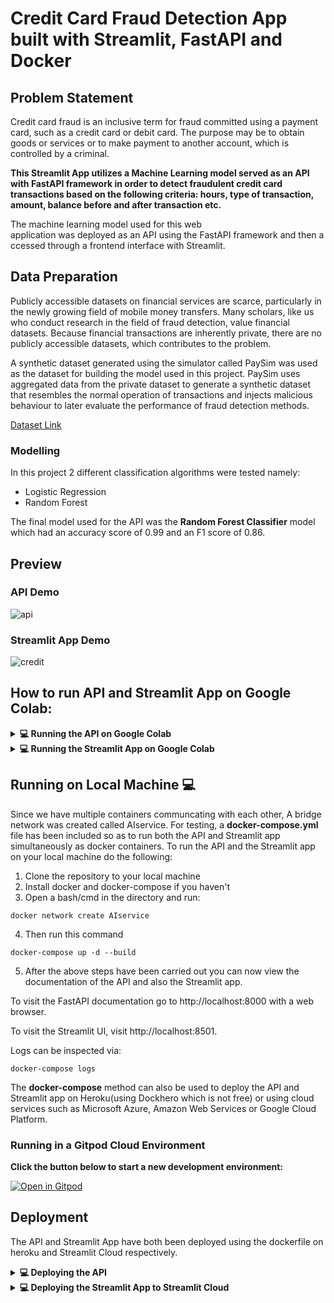 # Credit Card Fraud Detection App built with Streamlit, FastAPI and Docker


## Problem Statement
Credit card fraud is an inclusive term for fraud committed using a payment card, such as a credit card or debit card. The purpose may be to obtain goods or services or to make payment to another account, which is controlled by a criminal.
 
**This Streamlit App utilizes a Machine Learning model served as an API with FastAPI framework in order to detect fraudulent credit card transactions  based on the following criteria: hours, type of transaction, amount, balance before and after transaction etc.**

The machine learning model used for this web application was deployed as an API using the FastAPI framework and then accessed through a frontend interface with Streamlit.


## Data Preparation

Publicly accessible datasets on financial services are scarce, particularly in the newly growing field of mobile money transfers. Many scholars, like us who conduct research in the field of fraud detection, value financial datasets. Because financial transactions are inherently private, there are no publicly accessible datasets, which contributes to the problem. 

A synthetic dataset generated using the simulator called PaySim was used as the dataset for building the model used in this project. PaySim uses aggregated data from the private dataset to generate a synthetic dataset that resembles the normal operation of transactions and injects malicious behaviour to later evaluate the performance of fraud detection methods.

[Dataset Link](https://www.kaggle.com/datasets/ealaxi/paysim1v)

### Modelling
In this project 2 different classification algorithms were tested namely:

- Logistic Regression
- Random Forest

The final model used for the API was the **Random Forest Classifier** model which had an accuracy score of 0.99 and an F1 score of 0.86.


## Preview

### API Demo
![api](https://user-images.githubusercontent.com/101701760/174500152-c6256170-5c8e-42dd-b5e7-4a01c805ab99.gif)


### Streamlit App Demo


![credit](https://user-images.githubusercontent.com/101701760/174500101-d70e5ec1-bb50-4a67-be13-1cb561c9ed11.gif)

## How to run API and Streamlit App on Google Colab:
<details> 
  <summary><b>💻 Running the API on Google Colab</b></summary>

To run a demo or carry out testing with the API it's best to do that with Google Colab. To run/test the API on Google Colab do the following:
1. Clone the repository to your Google Colab Instance.
```
!git clone 
```
2. Install the requirements by running the following codes:
```
%%writefile requirements.txt
colabcode
fastapi
uvicorn
pyngrok
```

```
!pip install -r requirements.txt
```
3. Change the working directory:
```
!cd /content/Card_guard
```

4. Install Ngrok to your Google Colab Instance:
```
!wget https://bin.equinox.io/c/bNyj1mQVY4c/ngrok-v3-stable-linux-amd64.tgz
!tar -xvzf ngrok-v3-stable-linux-amd64.tgz
!ngrok authtoken your_token
```
Replace "your_token" with your token which is available on [Ngrok](https://dashboard.ngrok.com/get-started/your-authtoken)

5. Copy the contents of the **app.py** file to an empty cell and then run the cell.
6. Instantiate ColabCode and run the FastAPI app by running the following code in a new cell:
```
from colabcode import ColabCode
cc = ColabCode(port=18000, code=False)
cc.run_app(app=app)
```
You should now be able to view the API by clicking on the generated link.

</details>

<details> 
  <summary><b>💻 Running the Streamlit App on Google Colab</b></summary>

The Streamlit App can also be viewed using Google Colab by doing the following:
1. Copy the contents of "streamlit_app.py" to an empty cell and at the top of cell write the following code and run the cell.
```
%%writefile streamlit_app.py
contents
```

2. Install the requirements by running the following codes in different cells:
```
%%writefile requirements.txt
numpy==1.21.6
requests==2.23.0
streamlit==1.10.0
pyngrok
```

```
!pip install -r requirements.txt
```
3. Run the following code in your instance:
```
from pyngrok import ngrok 
public_url = ngrok.connect(port='8501')
public_url
```
4. You can then view the streamlit app on your Google Colab instance by running:
```
!streamlit run /content/streamlit_app.py & npx localtunnel --port 8501
```
 
</details>

## Running on Local Machine :computer:

Since we have multiple containers communcating with each other, A bridge network was created called AIservice. For testing, a **docker-compose.yml** file has been included so as to run both the API and Streamlit app simultaneously as docker containers. To run the API and the Streamlit app on your local machine do the following:
1. Clone the repository to your local machine
2. Install docker and docker-compose if you haven't
3. Open a bash/cmd in the directory and run:
```
docker network create AIservice
```
4. Then run this command
```docker
docker-compose up -d --build
```
5. After the above steps have been carried out you can now view the documentation of the API and also the Streamlit app.

To visit the FastAPI documentation go to http://localhost:8000 with a web browser.

To visit the Streamlit UI, visit http://localhost:8501.

Logs can be inspected via:
```
docker-compose logs
```
The **docker-compose** method can also be used to deploy the API and Streamlit app on Heroku(using Dockhero which is not free) or using cloud services such as Microsoft Azure, Amazon Web Services or Google Cloud Platform.

### Running in a Gitpod Cloud Environment

**Click the button below to start a new development environment:**

[![Open in Gitpod](https://gitpod.io/button/open-in-gitpod.svg)](https://gitpod.io/#https://github.com/Nneji123/Credit-Card-Fraud-Detection.)

## Deployment
The API and Streamlit App have both been deployed using the dockerfile on heroku and Streamlit Cloud respectively.

<details> 
  <summary><b>💻 Deploying the API</b></summary>
Assuming you have git and heroku cli installed just carry out the following steps:

1. Clone the repository

```
git clone 
```

2. Change the working directory

```
cd Credit-Card-Fraud-Detection
```

3. Create the heroku app

``` 
heroku create your-app-name 
```

Replace **your-app-name** with the name of your choosing.

4. Set the heroku cli git remote to that app

```
heroku git:remote your-app-name
```

5. Set the heroku stack setting to container
 
```
heroku stack:set container
```

6. Push to heroku
```
git push heroku main
```
</details>

<details> 
  <summary><b>💻 Deploying the Streamlit App to Streamlit Cloud</b></summary>
 
The Streamlit App was deployed using the streamlit cloud and accesses the API deployed on Heroku. To deploy the app using streamlit cloud share do the following:
1. Fork this repository to your Github account.
2. Create a Streamlit Account and then navigate to https://streamlit.io/cloud
3. Create a new app and then choose the repository you cloned and the **"streamlit_app.py"** and then click deploy.

After the app has been built on the cloud you should then be able to view your app right away!
</details>

